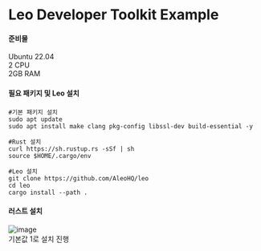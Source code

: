 # Leo Developer Toolkit Example

#### 준비물
Ubuntu 22.04<br>
2 CPU<br>
2GB RAM

#### 필요 패키지 및 Leo 설치
```
#기본 패키지 설치
sudo apt update
sudo apt install make clang pkg-config libssl-dev build-essential -y

#Rust 설치
curl https://sh.rustup.rs -sSf | sh
source $HOME/.cargo/env

#Leo 설치
git clone https://github.com/AleoHQ/leo
cd leo
cargo install --path .
```

#### 러스트 설치
![image](https://github.com/inklbot/a/assets/31788091/bfaa0e6e-76bf-4294-8389-155c6150fc10)
<br>
기본값 1로 설치 진행<br>
